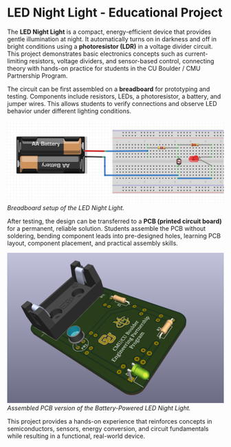# LED Night Light - Educational Project

The **LED Night Light** is a compact, energy-efficient device that provides gentle illumination at night. It automatically turns on in darkness and off in bright conditions using a **photoresistor (LDR)** in a voltage divider circuit. This project demonstrates basic electronics concepts such as current-limiting resistors, voltage dividers, and sensor-based control, connecting theory with hands-on practice for students in the CU Boulder / CMU Partnership Program.

The circuit can be first assembled on a **breadboard** for prototyping and testing. Components include resistors, LEDs, a photoresistor, a battery, and jumper wires. This allows students to verify connections and observe LED behavior under different lighting conditions.

![Breadboard LED Night Light](./figures/breadboard_circuit_fritzing.jpg)  
*Breadboard setup of the LED Night Light.*

After testing, the design can be transferred to a **PCB (printed circuit board)** for a permanent, reliable solution. Students assemble the PCB without soldering, bending component leads into pre-designed holes, learning PCB layout, component placement, and practical assembly skills.

![PCB LED Night Light](./figures/PCB_board.png)  
*Assembled PCB version of the Battery-Powered LED Night Light.*

This project provides a hands-on experience that reinforces concepts in semiconductors, sensors, energy conversion, and circuit fundamentals while resulting in a functional, real-world device.
